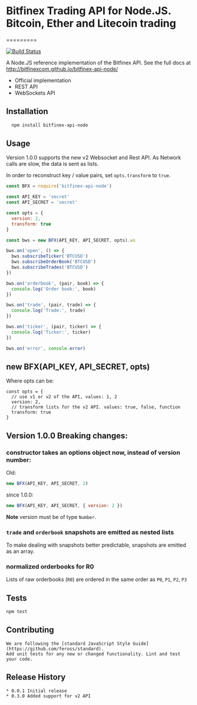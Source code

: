 # Bitfinex Trading API for Node.JS. Bitcoin, Ether and Litecoin trading
=========

[![Build Status](https://travis-ci.org/bitfinexcom/bitfinex-api-node.svg?branch=master)](https://travis-ci.org/bitfinexcom/bitfinex-api-node)

A Node.JS reference implementation of the Bitfinex API. See the full docs at <http://bitfinexcom.github.io/bitfinex-api-node/>

* Official implementation
* REST API
* WebSockets API

## Installation
```bash
  npm install bitfinex-api-node
```

## Usage

Version 1.0.0 supports the new v2 Websocket and Rest API. As Network calls are slow, the data is sent as lists.

In order to reconstruct key / value pairs, set `opts.transform` to `true`.

```js
const BFX = require('bitfinex-api-node')

const API_KEY = 'secret'
const API_SECRET = 'secret'

const opts = {
  version: 2,
  transform: true
}

const bws = new BFX(API_KEY, API_SECRET, opts).ws

bws.on('open', () => {
  bws.subscribeTicker('BTCUSD')
  bws.subscribeOrderBook('BTCUSD')
  bws.subscribeTrades('BTCUSD')
})

bws.on('orderbook', (pair, book) => {
  console.log('Order book:', book)
})

bws.on('trade', (pair, trade) => {
  console.log('Trade:', trade)
})

bws.on('ticker', (pair, ticker) => {
  console.log('Ticker:', ticker)
})

bws.on('error', console.error)
```

## new BFX(API_KEY, API_SECRET, opts)

Where opts can be:

```
const opts = {
  // use v1 or v2 of the API, values: 1, 2
  version: 2,
  // transform lists for the v2 API. values: true, false, function
  transform: true
}
```

## Version 1.0.0 Breaking changes:

### constructor takes an options object now, instead of version number:

Old:

```js
new BFX(API_KEY, API_SECRET, 2)
```

since 1.0.0:

```js
new BFX(API_KEY, API_SECRET, { version: 2 })
```
**Note** version must be of type `Number`.

### `trade` and `orderbook` snapshots are emitted as nested lists

To make dealing with snapshots better predictable, snapshots are emitted as an array.

### normalized orderbooks for R0

Lists of raw orderbooks (`R0`) are ordered in the same order as `P0`, `P1`, `P2`, `P3`


## Tests

```bash
npm test
```

## Contributing

```
We are following the [standard JavaScript Style Guide](https://github.com/feross/standard).
Add unit tests for any new or changed functionality. Lint and test your code.
```

## Release History
```
* 0.0.1 Initial release
* 0.3.0 Added support for v2 API
```
